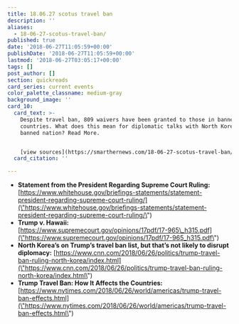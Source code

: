 ```yaml
---
title: 18.06.27 scotus travel ban
description: ''
aliases:
  - 18-06-27-scotus-travel-ban/
published: true
date: '2018-06-27T11:05:59+00:00'
publishDate: '2018-06-27T11:05:59+00:00'
lastmod: '2018-06-27T03:05:17+00:00'
tags: []
post_author: []
section: quickreads
card_series: current events
color_palette_classname: medium-gray
background_image: ''
card_10:
  card_text: >-
    Despite travel ban, 809 waivers have been granted to those in banned
    countries. What does this mean for diplomatic talks with North Korea, a
    banned nation? Read More.


    [view sources](https://smarthernews.com/18-06-27-scotus-travel-ban/)
  card_citation: ''

---
```

*   **Statement from the President Regarding Supreme Court Ruling:** [https://www.whitehouse.gov/briefings-statements/statement-president-regarding-supreme-court-ruling/](\"https://www.whitehouse.gov/briefings-statements/statement-president-regarding-supreme-court-ruling/\")
*   **Trump v. Hawaii:**  
    [https://www.supremecourt.gov/opinions/17pdf/17-965\_h315.pdf](\"https://www.supremecourt.gov/opinions/17pdf/17-965_h315.pdf\")
*   **North Korea’s on Trump’s travel ban list, but that’s not likely to disrupt diplomacy:** [https://www.cnn.com/2018/06/26/politics/trump-travel-ban-ruling-north-korea/index.html](\"https://www.cnn.com/2018/06/26/politics/trump-travel-ban-ruling-north-korea/index.html\")
*   **Trump Travel Ban: How It Affects the Countries:** [https://www.nytimes.com/2018/06/26/world/americas/trump-travel-ban-effects.html](\"https://www.nytimes.com/2018/06/26/world/americas/trump-travel-ban-effects.html\")